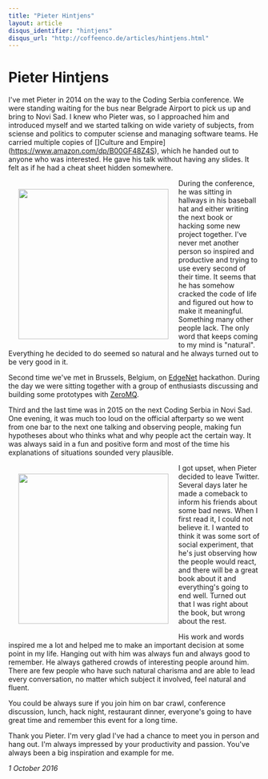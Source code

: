 ```yaml
---
title: "Pieter Hintjens"
layout: article
disqus_identifier: "hintjens"
disqus_url: "http://coffeenco.de/articles/hintjens.html"
---
```


# Pieter Hintjens

I've met Pieter in 2014 on the way to the Coding Serbia conference. We were
standing waiting for the bus near Belgrade Airport to pick us up and bring to
Novi Sad. I knew who Pieter was, so I approached him and introduced myself and
we started talking on wide variety of subjects, from sciense and politics to
computer sciense and managing software teams. He carried multiple copies of
[]Culture and Empire](https://www.amazon.com/dp/B00GF48Z4S), which he handed out to anyone who was interested. He gave
his talk without having any slides. It felt as if he had a cheat sheet hidden
somewhere.

<img src="https://instagram.ftxl1-1.fna.fbcdn.net/t51.2885-15/e15/10727597_1548543195381630_1210911155_n.jpg?ig_cache_key=ODI3NDgxMDQwMTM0MzE5OTI0.2" align="left" style="margin: 20px; width: 300px;" />

During the conference, he was sitting in hallways in his baseball hat and either
writing the next book or hacking some new project together. I've never met
another person so inspired and productive and trying to use every second of
their time. It seems that he has somehow cracked the code of life and figured
out how to make it meaningful. Something many other people lack. The only word
that keeps coming to my mind is "natural". Everything he decided to do seemed so
natural and he always turned out to be very good in it.

Second time we've met in Brussels, Belgium, on [EdgeNet](http://hintjens.com/blog:76) hackathon. During the day
we were sitting together with a group of enthusiasts discussing and building
some prototypes with [ZeroMQ](http://zeromq.org/).

Third and the last time was in 2015 on the next Coding Serbia in Novi Sad. One
evening, it was much too loud on the official afterparty so we went from one bar
to the next one talking and observing people, making fun hypotheses about who
thinks what and why people act the certain way. It was always said in a fun and
positive form and most of the time his explanations of situations sounded very
plausible.

<img src="https://dl.dropboxusercontent.com/u/2516311/IMG_5301.JPG" align="left" style="margin: 20px; width: 300px;"/>

I got upset, when Pieter decided to leave Twitter. Several days later he made a
comeback to inform his friends about some bad news. When I first read it, I
could not believe it. I wanted to think it was some sort of social experiment,
that he's just observing how the people would react, and there will be a great
book about it and everything's going to end well. Turned out that I was right
about the book, but wrong about the rest.

His work and words inspired me a lot and helped me to make an important decision
at some point in my life. Hanging out with him was always fun and always good to
remember. He always gathered crowds of interesting people around him. There are
few people who have such natural charisma and are able to lead every
conversation, no matter which subject it involved, feel natural and fluent.

You could be always sure if you join him on bar crawl, conference discussion,
lunch, hack night, restaurant dinner, everyone's going to have great time and
remember this event for a long time.

Thank you Pieter. I'm very glad I've had a chance to meet you in person and hang
out. I'm always impressed by your productivity and passion. You've always been
a big inspiration and example for me.

_1 October 2016_
